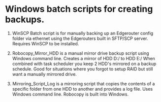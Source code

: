 # Windows batch scripts for creating backups.

1. WinSCP Batch script is for manually backing up an Edgerouter config folder via ethernet using the Edgerouters built in SFTP/SCP server. Requires WinSCP to be installed.

2. Robocopy_Mirror_HDD is a manual mirror drive backup script using Windows command line. Creates a mirror of HDD D:/ to HDD E:/ When combined with task scheduler you keep 2 HDD's mirrored on a backup schedule. Good for situations where you forgot to setup RAID but still want a manually mirrored drive.

3. Mirroring_Script_Log is a mirroring script that copies the contents of a specific folder from one HDD to another and provides a log file. Uses Windows command line. Robocopy is built into Windows.
